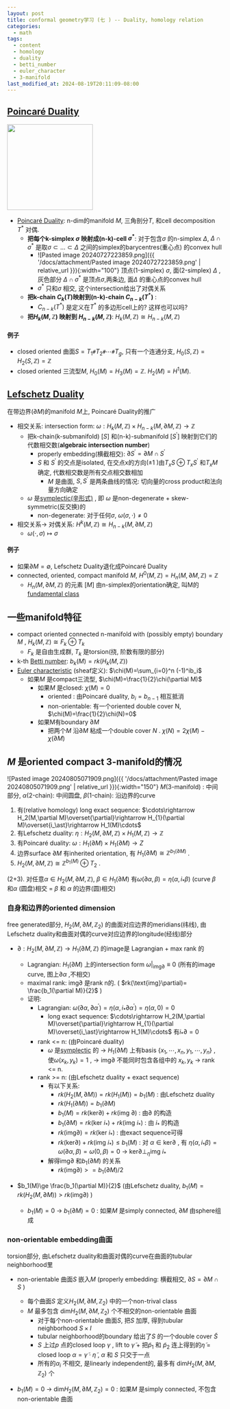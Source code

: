 ```yaml
---
layout: post
title: conformal geometry学习 (七 ) -- Duality, homology relation
categories:
  - math
tags:
  - content
  - homology
  - duality
  - betti_number
  - euler_character
  - 3-manifold
last_modified_at: 2024-08-19T20:11:09-08:00
---
```


## [Poincaré Duality](https://en.wikipedia.org/wiki/Poincaré_duality)

<a href="https://www.researchgate.net/profile/Clement-Cances/publication/278829092/figure/fig3/AS:667718760022016@1536207966130/Triangular-mesh-T-and-Donald-dual-mesh-M-dual-volumes-vertices-interfaces.png"><img src="https://www.researchgate.net/profile/Clement-Cances/publication/278829092/figure/fig3/AS:667718760022016@1536207966130/Triangular-mesh-T-and-Donald-dual-mesh-M-dual-volumes-vertices-interfaces.png" width="200"></a>

- [Poincaré Duality](https://en.wikipedia.org/wiki/Poincaré_duality): n-dim的manifold $M$, 三角剖分$T$, 和cell decomposition $T^*$ 对偶.
	- **把每个k-simplex $\sigma$ 映射成(n-k)-cell $\sigma^\ast$**: 对于包含$\sigma$ 的n-simplex $\Delta$,  $\Delta\cap\sigma^*$ 是取$\sigma\subset ...\subset \Delta$ 之间的simplex的barycentres(重心点) 的convex hull
		- ![Pasted image 20240727223859.png]({{ '/docs/attachment/Pasted image 20240727223859.png' | relative_url }}){:width="100"} 顶点(1-simplex) $\sigma$, 面(2-simplex) $\Delta$ , 灰色部分 $\Delta\cap\sigma^*$ 是顶点$\sigma$,两条边, 面$\Delta$ 的重心点的convex hull
		- $\sigma^*$ 只和$\sigma$ 相交, 这个intersection给出了对偶关系
	- **把k-chain $C_k(T)$映射到(n-k)-chain $C_{n-k}(T^*)$** : 
		- $C_{n-k}(T^\ast)$ 是定义在$T^\ast$ 的多边形cell上的? 这样也可以吗? 
	- **把$H_k(M,\mathbb Z)$ 映射到 $H_{n-k}(M,\mathbb Z)$**: $H_k(M,\mathbb Z)\cong H_{n-k}(M,\mathbb Z)$  

#### 例子

- closed oriented 曲面$S=T_1 \texttt{\#}T_2 \texttt{\#}\cdots  \texttt{\#} T_g$, 只有一个连通分支, $H_0(S,\mathbb Z)=H_2(S,\mathbb Z)=\mathbb Z$ 
- closed oriented 三流型$M$, $H_0(M)=H_3(M)=\mathbb Z$. $H_2(M)=H^1(M)$.

## [Lefschetz Duality](https://en.wikipedia.org/wiki/Lefschetz_duality)

在带边界($\partial M$)的manifold $M$上, Poincaré Duality的推广

- 相交关系: intersection form: $\omega: H_k(M,\mathbb Z)\times H_{n-k}(M,\partial M,\mathbb Z)\rightarrow \mathbb Z$ 
	- 把k-chain(k-submanifold) $[S]$ 和(n-k)-submanifold $[S^\prime]$ 映射到它们的代数相交数(**algebraic intersection number**) 
		- properly embedding(横截相交): $\partial S^\prime=\partial M\cap S^\prime$ 
		- $S$ 和 $S^\prime$ 的交点是isolated, 在交点x的方向($\pm 1$ )由$T_x S\oplus T_x S^\prime$ 和$T_x M$ 确定, 代数相交数是所有交点相交数相加
			- $M$ 是曲面, $S,S^\prime$ 是两条曲线的情况: 切向量的cross product和法向量方向确定
	- $\omega$ 是[symplectic(辛形式)](https://en.wikipedia.org/wiki/Symplectic_vector_space) , 即 $\omega$ 是non-degenerate + skew-symmetric(反交换)的 
		- non-degenerate: 对于任何$\sigma$, $\omega(\sigma, \cdot)\ne 0$ 
- 相交关系-> 对偶关系: $H^k(M,\mathbb Z)\cong H_{n-k}(M,\partial M, \mathbb Z)$ 
	- $\omega(\cdot,\sigma)\mapsto \sigma$ 

#### 例子

- 如果$\partial M=\emptyset$, Lefschetz Duality退化成Poincaré Duality
- connected, oriented, compact manifold $M$, $H^0(M,\mathbb Z)=H_n(M,\partial M,\mathbb Z)=\mathbb Z$ 
	- $H_n(M,\partial M,\mathbb Z)$ 的元素 $[M]$ 由n-simplex的orientation确定, 叫M的 [fundamental class](https://en.wikipedia.org/wiki/Fundamental_class) 

## 一些manifold特征

- compact oriented connected n-manifold with (possibly empty) boundary $M$ , $H_k(M,\mathbb Z)\cong F_k\oplus T_k$ 
	- $F_k$ 是自由生成群, $T_k$ 是torsion(挠, 阶数有限的部分)
- k-th [Betti number](https://en.wikipedia.org/wiki/Betti_number):  $b_k(M)=rk(H_k(M,\mathbb Z))$ 
- [Euler characteristic](https://en.wikipedia.org/wiki/Euler_characteristic) (sheaf定义):  $\chi(M)=\sum_{i=0}^n (-1)^ib_i$ 
	- 如果$M$ 是compact三流型, $\chi(M)=\frac{1}{2}\chi(\partial M)$ 
		- 如果$M$ 是closed:  $\chi(M)=0$ 
			- oriented : 由Poincaré duality, $b_i=b_{n-1}$ 相互抵消
			- non-orientable:  有一个oriented double cover N, $\chi(M)=\frac{1}{2}\chi(N)=0$ 
		- 如果M有boundary $\partial M$ 
			- 把两个$M$ 沿$\partial M$  粘成一个double cover $N$ . $\chi(N)=2\chi(M)-\chi(\partial M)$ 

## $M$ 是oriented compact 3-manifold的情况

![Pasted image 20240805071909.png]({{ '/docs/attachment/Pasted image 20240805071909.png' | relative_url }}){:width="150"} $M$(3-manifold) : 中间部分, $\alpha$(2-chain): 中间圆盘, $\beta$(1-chain): 沿边界的curve

1. 有(relative homology) long exact sequence: $\cdots\rightarrow  H_2(M,\partial M)\overset{\partial}\rightarrow H_{1}(\partial M)\overset{i_\ast}\rightarrow H_1(M)\cdots$  
2. 有Lefschetz duality:  $\eta: H_2(M,\partial M,\mathbb Z)\times H_1(M,\mathbb Z) \rightarrow \mathbb Z$ 
3. 有Poincaré duality: $\omega: H_1(\partial M)\times H_1(\partial M)\rightarrow Z$ 
4.  边界surface $\partial M$ 有inherited orientation, 有 $H_1(\partial M)\cong \mathbb Z^{b_1(\partial M)}$ .
5. $H_2(M,\partial M,\mathbb Z)\cong \mathbb Z^{b_1(M)}\oplus T_2$ .

(2+3). 对任意$\alpha\in H_2(M,\partial M,\mathbb Z)$, $\beta\in H_1(\partial M)$ 有$\omega(\partial \alpha,\beta)=\eta(\alpha,i_\ast\beta)$ (curve $\beta$ 和$\alpha$ (圆盘)相交 = $\beta$ 和 $\alpha$ 的边界(圆)相交)

### 自身和边界的oriented dimension

free generated部分, $H_2(M,\partial M, \mathbb Z_2)$ 的曲面对应边界的meridians(纬线), 由Lefschetz duality和曲面对偶的curve对应边界的longitude(经线)部分

-  $\partial:  H_2(M,\partial M,\mathbb Z)\rightarrow H_1(\partial M, \mathbb Z)$ 的image是 Lagrangian + max rank 的
	- Lagrangian: $H_1(\partial M)$ 上的intersection form $\omega\vert_{\text{img}\partial}\equiv 0$ (所有的image curve, 图上$\partial \alpha$ ,不相交)     
	- maximal rank:  $\text{img}\partial$ 是rank n的. ( $rk(\text{img}\partial)= \frac{b_1(\partial M)}{2}$ )
	- 证明:
		- Lagrangian: $\omega(\partial \alpha,\partial \alpha^\prime)=\eta(\alpha,i_\ast\partial\alpha^\prime)=\eta(\alpha,0)=0$ 
			- long exact sequence: $\cdots\rightarrow  H_2(M,\partial M)\overset{\partial}\rightarrow H_{1}(\partial M)\overset{i_\ast}\rightarrow H_1(M)\cdots$ 有$i_\ast\partial=0$ 
		- rank <= n: (由Poincaré duality)
			- $\omega$ 是[symplectic](https://en.wikipedia.org/wiki/Symplectic_vector_space) 的 -> $H_1(\partial M)$ 上有basis $\lbrace x_1,\cdots,x_n,y_1,\cdots,y_n\rbrace$ , 使$\omega(x_k,y_k)=1$ , -> $\text{img}\partial$ 不能同时包含各组中的 $x_k,y_k$  -> rank <= n.
		- rank >= n: (由Lefschetz duality + exact sequence)
			- 有以下关系:
				- $rk(H_2(M,\partial M))=rk(H_1(M))=b_1(M)$ : 由Lefschetz duality
				- $rk(H_1(\partial M))=b_1(\partial M)$ 
				- $b_1(M)=rk(\text{ker}\partial) +rk(\text{img }\partial)$ : 由$\partial$ 的构造
				- $b_1(\partial M)=rk(\text{ker }i_\ast)+rk(\text{img }i_\ast)$ : 由 $i_\ast$ 的构造
				- $rk(\text{img}\partial)=rk(\text{ker }i_\ast)$ : 由exact sequence可得
				- $rk(\text{ker}\partial)+rk(\text{img }i_\ast)\le b_1(M)$ : 对 $\alpha\in \text{ker}\partial$ , 有 $\eta(\alpha,i_\ast \beta)=\omega(\partial \alpha,\beta)=\omega(0,\beta)=0$ -> $\text{ker}\partial\perp_\eta \text{img }i_\ast$ 
			- 解得$\text{img}\partial$ 和$b_1(\partial M)$ 的关系
				- $rk(\text{img}\partial)>=b_1(\partial M)/2$ 

- $b_1(M)\ge \frac{b_1(\partial M)}{2}$ (由Lefschetz duality, $b_1(M)=rk(H_2(M,\partial M))>rk(\text{img}\partial)$ )
	-  $b_1(M)=0$ -> $b_1(\partial M)=0$ : 如果$M$ 是simply connected, $\partial M$ 由sphere组成

### non-orientable embedding曲面

torsion部分, 由Lefschetz duality和曲面对偶的curve在曲面的tubular neighborhood里
- non-orientable 曲面$S$ 嵌入$M$ (properly embedding: 横截相交, $\partial S=\partial M\cap S$ )
	- 每个曲面$S$ 定义$H_2(M,\partial M, \mathbb Z_2)$ 中的一个non-trival class
	- $M$ 最多包含 $\text{dim} H_2(M,\partial M, \mathbb Z_2)$ 个不相交的non-orientable 曲面
		-  对于每个non-orientable 曲面$S$, 把$S$ 加厚, 得到tubular neighborhood $S\times I$ 
		- tubular neighborhood的boundary 给出了$S$ 的一个double cover $\tilde S$ 
		- $S$ 上过$p$ 点的closed loop $\gamma$ , lift to $\tilde \gamma$ + 把$\tilde p_1$ 和 $\tilde p_2$ 连上得到的$\tilde \eta$ = closed loop $\alpha=\tilde \gamma \cdot \tilde \eta$ , $\alpha$ 和 $S$ 只交于一点
		- 所有的$\alpha_i$ 不相交, 是linearly independent的, 最多有 $\text{dim} H_2(M,\partial M, \mathbb Z_2)$ 个

- $b_1(M)=0$ -> $\text{dim} H_2(M,\partial M, \mathbb Z_2)=0$ : 如果$M$ 是simply connected, 不包含non-orientable 曲面